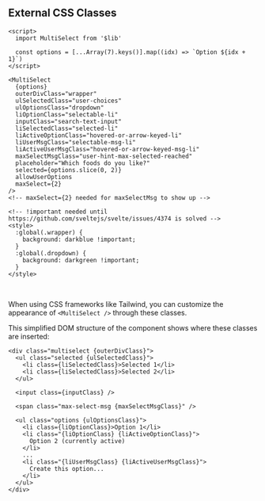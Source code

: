 ## External CSS Classes

```svelte example id="foods"
<script>
  import MultiSelect from '$lib'

  const options = [...Array(7).keys()].map((idx) => `Option ${idx + 1}`)
</script>

<MultiSelect
  {options}
  outerDivClass="wrapper"
  ulSelectedClass="user-choices"
  ulOptionsClass="dropdown"
  liOptionClass="selectable-li"
  inputClass="search-text-input"
  liSelectedClass="selected-li"
  liActiveOptionClass="hovered-or-arrow-keyed-li"
  liUserMsgClass="selectable-msg-li"
  liActiveUserMsgClass="hovered-or-arrow-keyed-msg-li"
  maxSelectMsgClass="user-hint-max-selected-reached"
  placeholder="Which foods do you like?"
  selected={options.slice(0, 2)}
  allowUserOptions
  maxSelect={2}
/>
<!-- maxSelect={2} needed for maxSelectMsg to show up -->

<!-- !important needed until https://github.com/sveltejs/svelte/issues/4374 is solved -->
<style>
  :global(.wrapper) {
    background: darkblue !important;
  }
  :global(.dropdown) {
    background: darkgreen !important;
  }
</style>
```

<br />

When using CSS frameworks like Tailwind, you can customize the appearance of `<MultiSelect />` through these classes.

This simplified DOM structure of the component shows where these classes are inserted:

```svelte
<div class="multiselect {outerDivClass}">
  <ul class="selected {ulSelectedClass}">
    <li class={liSelectedClass}>Selected 1</li>
    <li class={liSelectedClass}>Selected 2</li>
  </ul>

  <input class={inputClass} />

  <span class="max-select-msg {maxSelectMsgClass}" />

  <ul class="options {ulOptionsClass}">
    <li class={liOptionClass}>Option 1</li>
    <li class="{liOptionClass} {liActiveOptionClass}">
      Option 2 (currently active)
    </li>
    ...
    <li class="{liUserMsgClass} {liActiveUserMsgClass}">
      Create this option...
    </li>
  </ul>
</div>
```
